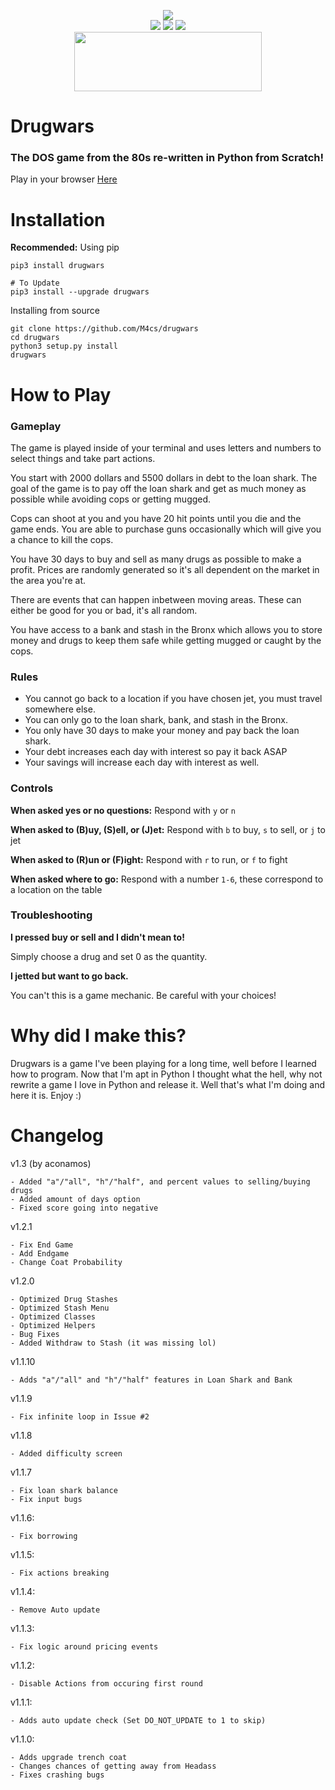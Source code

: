 <p align="center">
  <img src="https://i.imgur.com/pvKzM9G.png">
  <br>
  <img src="https://pepy.tech/badge/drugwars">
  <img src="https://img.shields.io/github/issues/M4cs/drugwars">
  <img src="https://img.shields.io/github/stars/M4cs/drugwars">
  <br>
  <a href="https://discord.gg/2Xjc5fm" target="_blank"><img src="https://images.squarespace-cdn.com/content/v1/52290b27e4b0d4e459887aa9/1523645697591-KOD97HRR5QMOQ99BU0SK/ke17ZwdGBToddI8pDm48kPGHCmdEuDVllAdzL7xM7OxZw-zPPgdn4jUwVcJE1ZvWQUxwkmyExglNqGp0IvTJZUJFbgE-7XRK3dMEBRBhUpyzorRYpSuI1QCKuYWJsZxMGWkkNP4-spN_NRwwEFqVwPzJYUtQepn4ZOWE62R4wIk/join-us-on-discord_1.png" height="95" width="300"></a>
</p>

# Drugwars
### The DOS game from the 80s re-written in Python from Scratch!

Play in your browser [Here](https://Drugwars-Online-Version.m4cs.repl.run)


# Installation

**Recommended:** Using pip

```
pip3 install drugwars

# To Update
pip3 install --upgrade drugwars
```

Installing from source

```
git clone https://github.com/M4cs/drugwars
cd drugwars
python3 setup.py install
drugwars
```

# How to Play

### Gameplay

The game is played inside of your terminal and uses letters and numbers to select things and take part actions.

You start with 2000 dollars and 5500 dollars in debt to the loan shark. The goal of the game is to pay off the loan shark and get as much money as possible while avoiding cops or getting mugged.

Cops can shoot at you and you have 20 hit points until you die and the game ends. You are able to purchase guns occasionally which will give you a chance to kill the cops.

You have 30 days to buy and sell as many drugs as possible to make a profit. Prices are randomly generated so it's all dependent on the market in the area you're at.

There are events that can happen inbetween moving areas. These can either be good for you or bad, it's all random.

You have access to a bank and stash in the Bronx which allows you to store money and drugs to keep them safe while getting mugged or caught by the cops.

### Rules

- You cannot go back to a location if you have chosen jet, you must travel somewhere else.
- You can only go to the loan shark, bank, and stash in the Bronx.
- You only have 30 days to make your money and pay back the loan shark.
- Your debt increases each day with interest so pay it back ASAP
- Your savings will increase each day with interest as well.

### Controls

**When asked yes or no questions:** Respond with `y` or `n`

**When asked to (B)uy, (S)ell, or (J)et:** Respond with `b` to buy, `s` to sell, or `j` to jet

**When asked to (R)un or (F)ight:** Respond with `r` to run, or `f` to fight

**When asked where to go:** Respond with a number `1-6`, these correspond to a location on the table

### Troubleshooting

**I pressed buy or sell and I didn't mean to!**

Simply choose a drug and set 0 as the quantity.

**I jetted but want to go back.**

You can't this is a game mechanic. Be careful with your choices!

# Why did I make this?

Drugwars is a game I've been playing for a long time, well before I learned how to program. Now that I'm apt in Python I thought what the hell, why not rewrite a game I love in Python and release it. Well that's what I'm doing and here it is. Enjoy :)

# Changelog

v1.3 (by aconamos)
```
- Added "a"/"all", "h"/"half", and percent values to selling/buying drugs
- Added amount of days option
- Fixed score going into negative
```

v1.2.1

```
- Fix End Game
- Add Endgame
- Change Coat Probability
```

v1.2.0

```
- Optimized Drug Stashes
- Optimized Stash Menu
- Optimized Classes
- Optimized Helpers
- Bug Fixes
- Added Withdraw to Stash (it was missing lol)
```

v1.1.10

```
- Adds "a"/"all" and "h"/"half" features in Loan Shark and Bank
```

v1.1.9

```
- Fix infinite loop in Issue #2
```

v1.1.8

```
- Added difficulty screen
```

v1.1.7

```
- Fix loan shark balance
- Fix input bugs
```

v1.1.6:

```
- Fix borrowing
```

v1.1.5:

```
- Fix actions breaking
```

v1.1.4:

```
- Remove Auto update
```

v1.1.3:

```
- Fix logic around pricing events
```

v1.1.2:

```
- Disable Actions from occuring first round
```

v1.1.1:

```
- Adds auto update check (Set DO_NOT_UPDATE to 1 to skip)
```

v1.1.0:

```
- Adds upgrade trench coat
- Changes chances of getting away from Headass
- Fixes crashing bugs
```
